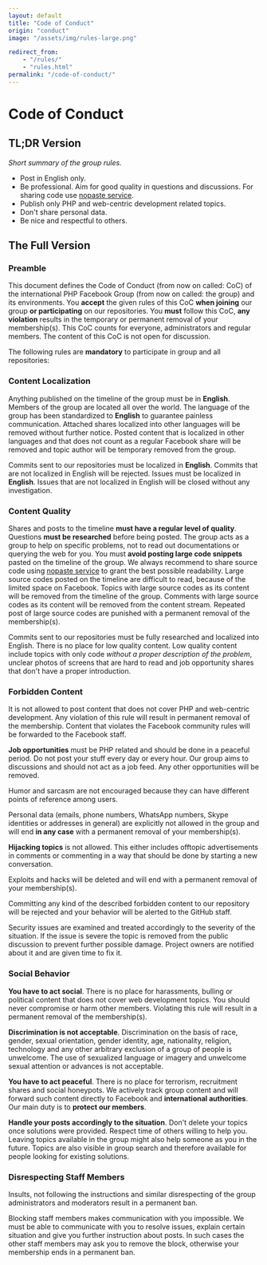 ```yaml
---
layout: default
title: "Code of Conduct"
origin: "conduct"
image: "/assets/img/rules-large.png"

redirect_from:
    - "/rules/"
    - "rules.html"
permalink: "/code-of-conduct/"
---
```


# Code of Conduct

## TL;DR Version

*Short summary of the group rules.*

* Post in English only.
* Be professional. Aim for good quality in questions and discussions. For sharing
  code use [nopaste service](/nopaste).
* Publish only PHP and web-centric development related topics.
* Don't share personal data.
* Be nice and respectful to others.

## The Full Version

### Preamble

This document defines the Code of Conduct (from now on called: CoC) of the
international PHP Facebook Group (from now on called: the group) and its environments.
You **accept** the given rules of this CoC **when joining** our group **or participating**
on our repositories. You **must** follow this CoC, **any violation** results in
the temporary or permanent removal of your membership(s). This CoC counts for
everyone, administrators and regular members. The content of this CoC is not
open for discussion.

The following rules are **mandatory** to participate in group and all repositories:

### Content Localization

Anything published on the timeline of the group must be in **English**. Members
of the group are located all over the world. The language of the group has been
standardized to **English** to guarantee painless communication. Attached shares
localized into other languages will be removed without further notice. Posted
content that is localized in other languages and that does not count as a regular
Facebook share will be removed and topic author will be temporary removed from
the group.

Commits sent to our repositories must be localized in **English**. Commits that
are not localized in English will be rejected. Issues must be localized in
**English**. Issues that are not localized in English will be closed without any
investigation.

### Content Quality

Shares and posts to the timeline **must have a regular level of quality**.
Questions **must be researched** before being posted. The group acts as a group
to help on specific problems, not to read out documentations or querying the web
for you. You must **avoid posting large code snippets** pasted on the timeline
of the group. We always recommend to share source code using [nopaste
service](/nopaste) to grant the best possible readability. Large source codes
posted on the timeline are difficult to read, because of the limited space on
Facebook. Topics with large source codes as its content will be removed from the
timeline of the group. Comments with large source codes as its content will be
removed from the content stream. Repeated post of large source codes are punished
with a permanent removal of the membership(s).

Commits sent to our repositories must be fully researched and localized into
English. There is no place for low quality content. Low quality content include
topics with only code *without a proper description of the problem*, unclear
photos of screens that are hard to read and job opportunity shares that don't
have a proper introduction.

### Forbidden Content

It is not allowed to post content that does not cover PHP and web-centric
development. Any violation of this rule will result in permanent removal of the
membership. Content that violates the Facebook community rules will be forwarded
to the Facebook staff.

**Job opportunities** must be PHP related and should be done in a peaceful period.
Do not post your stuff every day or every hour. Our group aims to discussions and
should not act as a job feed. Any other opportunities will be removed.

Humor and sarcasm are not encouraged because they can have different points of
reference among users.

Personal data (emails, phone numbers, WhatsApp numbers, Skype identities or
addresses in general) are explicitly not allowed in the group and will end
**in any case** with a permanent removal of your membership(s).

**Hijacking topics** is not allowed. This either includes offtopic advertisements
in comments or commenting in a way that should be done by starting a new
conversation.

Exploits and hacks will be deleted and will end with a permanent removal of your
membership(s).

Committing any kind of the described forbidden content to our repository will be
rejected and your behavior will be alerted to the GitHub staff.

Security issues are examined and treated accordingly to the severity of the
situation. If the issue is severe the topic is removed from the public discussion
to prevent further possible damage. Project owners are notified about it and are
given time to fix it.

### Social Behavior

**You have to act social**. There is no place for harassments, bulling or political
content that does not cover web development topics. You should never compromise
or harm other members. Violating this rule will result in a permanent removal of
the membership(s).

**Discrimination is not acceptable**. Discrimination on the basis of race, gender,
sexual orientation, gender identity, age, nationality, religion, technology and
any other arbitrary exclusion of a group of people is unwelcome. The use of
sexualized language or imagery and unwelcome sexual attention or advances is not
acceptable.

**You have to act peaceful**. There is no place for terrorism, recruitment shares
and social honeypots. We actively track group content and will forward such
content directly to Facebook and **international authorities**. Our main duty is
to **protect our members**.

**Handle your posts accordingly to the situation**. Don't delete your topics
once solutions were provided. Respect time of others willing to help you. Leaving
topics available in the group might also help someone as you in the future. Topics
are also visible in group search and therefore available for people looking for
existing solutions.

### Disrespecting Staff Members

Insults, not following the instructions and similar disrespecting of the group
administrators and moderators result in a permanent ban.

Blocking staff members makes communication with you impossible. We must be able
to communicate with you to resolve issues, explain certain situation and give
you further instruction about posts. In such cases the other staff members may
ask you to remove the block, otherwise your membership ends in a permanent ban.
